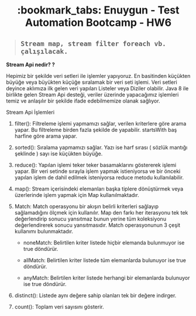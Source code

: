<h1 align="center"> :bookmark_tabs: Enuygun - Test Automation Bootcamp - HW6 </h1>
 

> ##  ```Stream map, stream filter foreach vb. çalışılacak.  ```

**Stream Api nedir? ?**

Hepimiz bir şekilde veri setleri ile işlemler yapıyoruz. En basitinden küçükten büyüğe veya büyükten küçüğe sıralamak bir veri seti işlemi. Veri setleri deyince aklımıza ilk gelen veri yapıları Listeler veya Diziler olabilir. Java 8 ile birlikte gelen Stream Api desteği, veriler üzerinde yapacağımız işlemleri temiz ve anlaşılır bir şekilde ifade edebilmemize olanak sağlıyor.


Stream Api İşlemleri

1. filter(): Filtreleme işlemi yapmamızı sağlar, verilen kriterlere göre arama yapar. Bu filtreleme birden fazla şekilde de yapabilir. startsWith baş harfine göre arama yapar.


2. sorted(): Sıralama yapmamızı sağlar. Yazı ise harf sırası ( sözlük mantığı şeklinde ) sayı ise küçükten büyüğe.


3. reduce(): Yapılan işlemi teker teker basamaklarını göstererek işlemi yapar. Bir veri setinde sırayla işlem yapmak istieniyorsa ve bir önceki yapılan işlem de dahil edilmek isteniyorsa reduce metodu kullanılabilir. 


4. map(): Stream içerisindeki elemanları başka tiplere dönüştürmek veya üzerlerinde işlem yapmak için Map kullanılmaktadır.


5. Match: Match operasyonu bir akışın belirli kriterleri sağlayıp sağlamadığını ölçmek için kullanılır. Map den farkı her iterasyonu tek tek değerlendirip sonucu yansıtmaz bunun yerine tüm koleksiyonu değerlendirerek sonucu yansıtmasıdır. Match operasyonunun 3 çeşit kullanımı bulunmaktadır.

   - noneMatch: Belirtilen kriter listede hiçbir elemanda bulunmuyor ise true döndürür.

   - allMatch: Belirtilen kriter listede tüm elemanlarda bulunuyor ise true döndürür.

   - anyMatch: Belirtilen kriter listede herhangi bir elemanlarda bulunuyor ise true döndürür. 

6. distinct(): Listede aynı değere sahip olanları tek bir değere indirger.


7. count(): Toplam veri sayısını gösterir.


